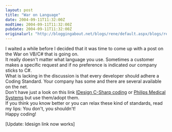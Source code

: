 ```yaml
---
layout: post
title: "War on Language"
date: 2004-09-11T11:32:00Z
modtime: 2004-09-11T11:32:00Z
pubdate: 2004-09-11T11:32:00Z
originalurl: "http://bloggingabout.net/blogs/rene/default.aspx/blogs/rene/archive/2004/09/11/1348.aspx"
---
```



<p>I waited a while before I decided that it was time to come up with a post on the War on VB/C# that is going on.
<br />
It really doesn't matter what language you use. Sometimes a customer makes a specific request and if no preference is indicated our company sticks to C#.
<br />
What is lacking in the discussion is that every developer should adhere a Coding Standard. Your company has some and there are several available on the net.
<br />
Don't have just a look on this link <a href="http://www.idesign.net/idesign/download/Idesign Csharp coding standard.zip" target="_blank" title="IDesing C-sharp">IDesign C-Sharp coding</a> or <a href="http://www.tiobe.com/standards/gemrcsharpcs.pdf" target="_blank" title="Philips">Philips Medical Systems</a> but use them/adopt them.
<br />
If you think you know better or you can relax these kind of standards, read my lips: You don't, you shouldn't!
<br />
Happy coding!</p><p>[Update: Idesign link now works]</p>

